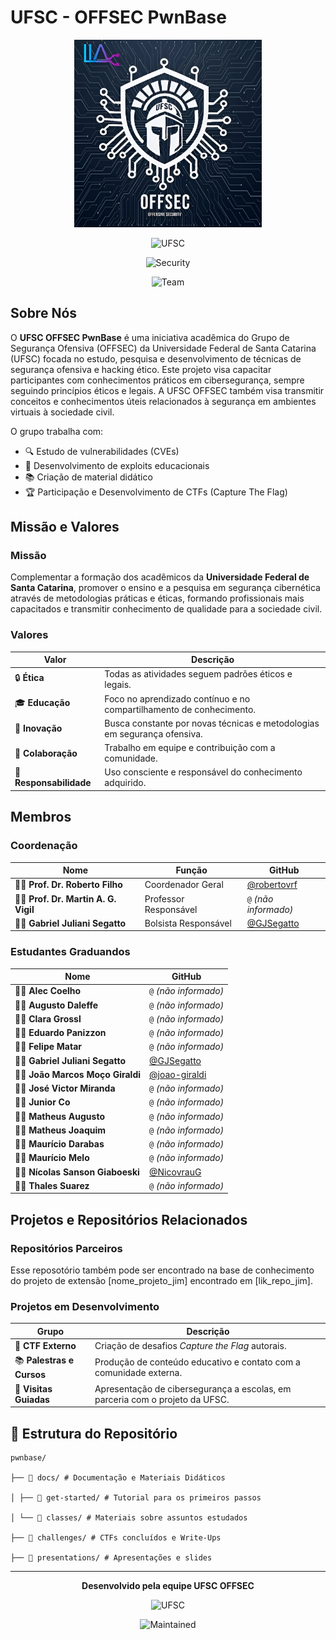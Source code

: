 # UFSC - OFFSEC PwnBase

<div align="center">

<img src="assets/logo.webp" alt="OFFSEC logo" width="300"/>

![UFSC](https://img.shields.io/badge/UFSC-OFFSEC-green?style=for-the-badge&logo=university)

![Security](https://img.shields.io/badge/Foco-Cibersegurança-red?style=for-the-badge&logo=security)

![Team](https://img.shields.io/badge/Status-Ativo-blue?style=for-the-badge&logo=team)

</div>

## Sobre Nós

O **UFSC OFFSEC PwnBase** é uma iniciativa acadêmica do Grupo de Segurança Ofensiva (OFFSEC) da Universidade Federal de Santa Catarina (UFSC) focada no estudo, pesquisa e desenvolvimento de técnicas de segurança ofensiva e hacking ético. Este projeto visa capacitar participantes com conhecimentos práticos em cibersegurança, sempre seguindo princípios éticos e legais. A UFSC OFFSEC também visa transmitir conceitos e  conhecimentos úteis  relacionados à segurança em ambientes virtuais à sociedade civil.

O grupo trabalha com:

- 🔍 Estudo de vulnerabilidades (CVEs)
- 🔐 Desenvolvimento de exploits educacionais
- 📚 Criação de material didático
- 🏆 Participação e Desenvolvimento de CTFs (Capture The Flag)


## Missão e Valores

###  Missão

Complementar a formação dos acadêmicos da **Universidade Federal de Santa Catarina**, promover o ensino e a pesquisa em segurança cibernética através de metodologias práticas e éticas, formando profissionais mais capacitados e transmitir conhecimento de qualidade para a sociedade civil.  

###  Valores

| Valor           | Descrição                                                                 |
|-----------------|---------------------------------------------------------------------------|
| 🔒 **Ética**        | Todas as atividades seguem padrões éticos e legais.                      |
| 🎓 **Educação**     | Foco no aprendizado contínuo e no compartilhamento de conhecimento.     |
| 🚀 **Inovação**     | Busca constante por novas técnicas e metodologias em segurança ofensiva. |
| 🤝 **Colaboração**  | Trabalho em equipe e contribuição com a comunidade.                      |
| 🎯 **Responsabilidade** | Uso consciente e responsável do conhecimento adquirido.               |


## Membros

###  Coordenação


| Nome                                   | Função                     | GitHub                                               |
|----------------------------------------|----------------------------|------------------------------------------------------|
| 👨‍🏫 **Prof. Dr. Roberto Filho**         | Coordenador Geral          | [@robertovrf](https://github.com/robertovrf)         |
| 👨‍🏫 **Prof. Dr. Martin A. G. Vigil**    | Professor Responsável      | `@` *(não informado)*                                |
| 🧑‍💻 **Gabriel Juliani Segatto**         | Bolsista Responsável       | [@GJSegatto](https://github.com/GJSegatto)           |

###  Estudantes Graduandos

| Nome                          | GitHub                        |
|-------------------------------|-------------------------------|
| 🧑‍💻 **Alec Coelho**              | `@` *(não informado)*         |
| 🧑‍💻 **Augusto Daleffe**          | `@` *(não informado)*         |
| 🧑‍💻 **Clara Grossl**             | `@` *(não informado)*         |
| 🧑‍💻 **Eduardo Panizzon**         | `@` *(não informado)*         |
| 🧑‍💻 **Felipe Matar**             | `@` *(não informado)*         |
| 🧑‍💻 **Gabriel Juliani Segatto**  | [@GJSegatto](https://github.com/GJSegatto) |
| 🧑‍💻 **João Marcos Moço Giraldi**| [@joao-giraldi](https://github.com/joao-giraldi) |
| 🧑‍💻 **José Victor Miranda**      | `@` *(não informado)*         |
| 🧑‍💻 **Junior Co**                | `@` *(não informado)*         |
| 🧑‍💻 **Matheus Augusto**          | `@` *(não informado)*         |
| 🧑‍💻 **Matheus Joaquim**          | `@` *(não informado)*         |
| 🧑‍💻 **Maurício Darabas**         | `@` *(não informado)*         |
| 🧑‍💻 **Maurício Melo**            | `@` *(não informado)*         |
| 🧑‍💻 **Nícolas Sanson Giaboeski**| [@NicovrauG](https://github.com/NicovrauG) |
| 🧑‍💻 **Thales Suarez**            | `@` *(não informado)*         |


## Projetos e Repositórios Relacionados

###  Repositórios Parceiros

Esse reposotório também pode ser encontrado na base de conhecimento do projeto de extensão [nome_projeto_jim] encontrado em [lik_repo_jim].  

###  Projetos em Desenvolvimento

| Grupo              | Descrição                                                                 |
|--------------------|---------------------------------------------------------------------------|
| 🎯 **CTF Externo**       | Criação de desafios *Capture the Flag* autorais.                         |
| 📚 **Palestras e Cursos** | Produção de conteúdo educativo e contato com a comunidade externa.       |
| 🏫 **Visitas Guiadas**    | Apresentação de cibersegurança a escolas, em parceria com o projeto da UFSC. |


##  📁 Estrutura do Repositório

```
pwnbase/

├── 📂 docs/ # Documentação e Materiais Didáticos

│ ├── 📂 get-started/ # Tutorial para os primeiros passos

│ └── 📂 classes/ # Materiais sobre assuntos estudados

├── 📂 challenges/ # CTFs concluídos e Write-Ups

├── 📂 presentations/ # Apresentações e slides
```

---

<div  align="center">

**Desenvolvido pela equipe UFSC OFFSEC**

![UFSC](https://img.shields.io/badge/UFSC-2025-blue)

![Maintained](https://img.shields.io/badge/Maintained-Yes-green)

</div>